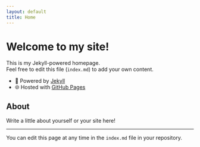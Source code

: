 ```yaml
---
layout: default
title: Home
---
```


# Welcome to my site!

This is my Jekyll-powered homepage.  
Feel free to edit this file (`index.md`) to add your own content.

- 🚀 Powered by [Jekyll](https://jekyllrb.com/)
- 🌐 Hosted with [GitHub Pages](https://pages.github.com/)

## About

Write a little about yourself or your site here!

---

You can edit this page at any time in the `index.md` file in your repository.